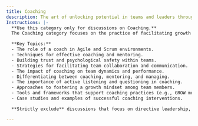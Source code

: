 ```yaml
---
title: Coaching
description: The art of unlocking potential in teams and leaders through guidance rather than directives.
Instructions: |-
  **Use this category only for discussions on Coaching.**  
  The Coaching category focuses on the practice of facilitating growth and development within teams and individuals by providing guidance, support, and feedback rather than issuing commands or directives. It emphasises the importance of fostering an environment where team members can unlock their potential, enhance their skills, and improve their performance through collaborative learning and self-discovery.

  **Key Topics:**
  - The role of a coach in Agile and Scrum environments.
  - Techniques for effective coaching and mentoring.
  - Building trust and psychological safety within teams.
  - Strategies for facilitating team collaboration and communication.
  - The impact of coaching on team dynamics and performance.
  - Differentiating between coaching, mentoring, and managing.
  - The importance of active listening and questioning in coaching.
  - Approaches to fostering a growth mindset among team members.
  - Tools and frameworks that support coaching practices (e.g., GROW model).
  - Case studies and examples of successful coaching interventions.

  **Strictly exclude** discussions that focus on directive leadership, performance evaluations, or any content that misrepresents the collaborative and supportive nature of coaching in Agile and DevOps contexts.

---
```


